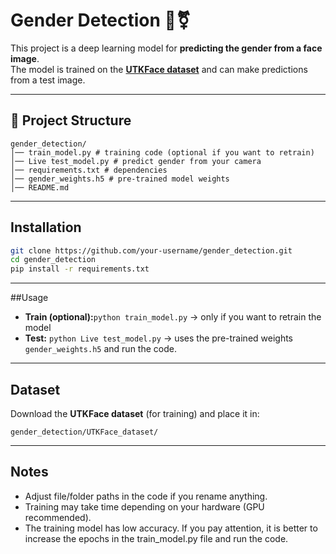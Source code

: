 # Gender Detection 👤⚧️

This project is a deep learning model for **predicting the gender from a face image**.  
The model is trained on the **[UTKFace dataset](https://susanqq.github.io/UTKFace/)** and can make predictions from a test image.

---

## 📂 Project Structure

```
gender_detection/
│── train_model.py # training code (optional if you want to retrain)
│── Live test_model.py # predict gender from your camera
│── requirements.txt # dependencies
│── gender_weights.h5 # pre-trained model weights
│── README.md
```

---

## Installation
```bash
git clone https://github.com/your-username/gender_detection.git
cd gender_detection
pip install -r requirements.txt
```

---

##Usage
- **Train (optional):**`python train_model.py` → only if you want to retrain the model
- **Test:** `python Live test_model.py` → uses the pre-trained weights `gender_weights.h5`
and run the code.

---

## Dataset
Download the **UTKFace dataset** (for training) and place it in:
```
gender_detection/UTKFace_dataset/
```

---

## Notes
- Adjust file/folder paths in the code if you rename anything.
- Training may take time depending on your hardware (GPU recommended).
- The training model has low accuracy. If you pay attention, it is better to increase the epochs in the train_model.py file and run the code.